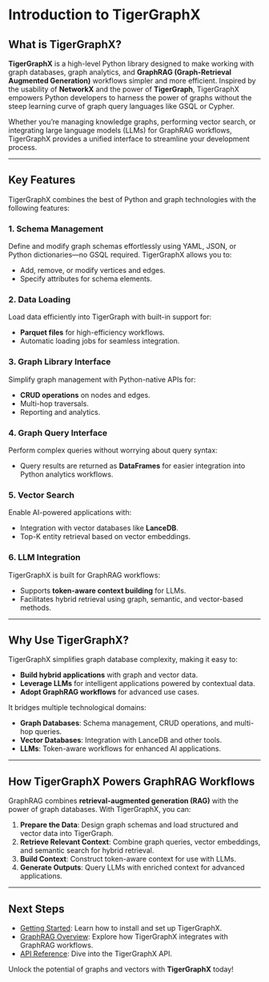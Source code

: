 # Introduction to TigerGraphX

## What is TigerGraphX?

**TigerGraphX** is a high-level Python library designed to make working with graph databases, graph analytics, and **GraphRAG (Graph-Retrieval Augmented Generation)** workflows simpler and more efficient. Inspired by the usability of **NetworkX** and the power of **TigerGraph**, TigerGraphX empowers Python developers to harness the power of graphs without the steep learning curve of graph query languages like GSQL or Cypher.

Whether you’re managing knowledge graphs, performing vector search, or integrating large language models (LLMs) for GraphRAG workflows, TigerGraphX provides a unified interface to streamline your development process.

---

## Key Features

TigerGraphX combines the best of Python and graph technologies with the following features:

### **1. Schema Management**
Define and modify graph schemas effortlessly using YAML, JSON, or Python dictionaries—no GSQL required. TigerGraphX allows you to:
- Add, remove, or modify vertices and edges.
- Specify attributes for schema elements.

### **2. Data Loading**
Load data efficiently into TigerGraph with built-in support for:
- **Parquet files** for high-efficiency workflows.
- Automatic loading jobs for seamless integration.

### **3. Graph Library Interface**
Simplify graph management with Python-native APIs for:
- **CRUD operations** on nodes and edges.
- Multi-hop traversals.
- Reporting and analytics.

### **4. Graph Query Interface**
Perform complex queries without worrying about query syntax:
- Query results are returned as **DataFrames** for easier integration into Python analytics workflows.

### **5. Vector Search**
Enable AI-powered applications with:
- Integration with vector databases like **LanceDB**.
- Top-K entity retrieval based on vector embeddings.

### **6. LLM Integration**
TigerGraphX is built for GraphRAG workflows:
- Supports **token-aware context building** for LLMs.
- Facilitates hybrid retrieval using graph, semantic, and vector-based methods.

---

## Why Use TigerGraphX?

TigerGraphX simplifies graph database complexity, making it easy to:
- **Build hybrid applications** with graph and vector data.
- **Leverage LLMs** for intelligent applications powered by contextual data.
- **Adopt GraphRAG workflows** for advanced use cases.

It bridges multiple technological domains:
- **Graph Databases**: Schema management, CRUD operations, and multi-hop queries.
- **Vector Databases**: Integration with LanceDB and other tools.
- **LLMs**: Token-aware workflows for enhanced AI applications.

---

## How TigerGraphX Powers GraphRAG Workflows

GraphRAG combines **retrieval-augmented generation (RAG)** with the power of graph databases. With TigerGraphX, you can:
1. **Prepare the Data**: Design graph schemas and load structured and vector data into TigerGraph.
2. **Retrieve Relevant Context**: Combine graph queries, vector embeddings, and semantic search for hybrid retrieval.
3. **Build Context**: Construct token-aware context for use with LLMs.
4. **Generate Outputs**: Query LLMs with enriched context for advanced applications.

---

## Next Steps

- [Getting Started](getting_started/installation.md): Learn how to install and set up TigerGraphX.
- [GraphRAG Overview](graphrag/overview.md): Explore how TigerGraphX integrates with GraphRAG workflows.
- [API Reference](reference/api.md): Dive into the TigerGraphX API.

Unlock the potential of graphs and vectors with **TigerGraphX** today!
